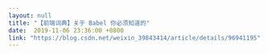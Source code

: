 ```yaml
---
layout: null
title: "【前端词典】关于 Babel 你必须知道的"
date:  2019-11-06 23:36:00 +0800
link: "https://blog.csdn.net/weixin_39843414/article/details/96941195"
---
```

